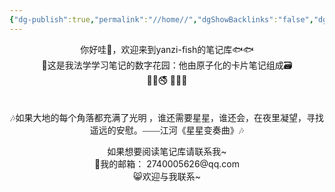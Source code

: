 ```yaml
---
{"dg-publish":true,"permalink":"//home//","dgShowBacklinks":"false","dgShowLocalGraph":"false","dgEnableSearch":"false"}
---
```



<center>你好哇👋，欢迎来到yanzi-fish的笔记库🐟🐟</center>

<center>🏡这是我法学学习笔记的数字花园：他由原子化的卡片笔记组成🗃</center>

<center>🔞🚳🚭  🚯📵🚷</center>
<p><span><div style="padding-top: 1.5em; font-family: kaiti; text-align: center;">🎶如果大地的每个角落都充满了光明 ，谁还需要星星，谁还会，在夜里凝望，寻找遥远的安慰。——江河《星星变奏曲》🎶</div></span></p>
<center>如果想要阅读笔记库请联系我~</center>

<center>📮我的邮箱： 2740005626@qq.com</center>
<center>😸欢迎与我联系~</center>
